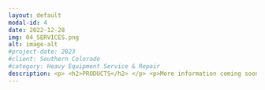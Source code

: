 ```yaml
---
layout: default
modal-id: 4
date: 2022-12-28
img: 04_SERVICES.png
alt: image-alt
#project-date: 2023
#client: Southern Colorado
#category: Heavy Equipment Service & Repair
description: <p> <h2>PRODUCTS</h2> </p> <p>More information coming soon on our available hose and fitting products. Follow us on <a href="https://twitter.com/socoindustrial">Twitter</a> or <a href="https://www.facebook.com/socoindustrial">Facebook</a> to stay up to date.</p> <p> <h2>SERVICES</h2> </p> <p>SOCO Industrial offers four primary mobile services to help keep your equipment running.</p> <h3>1) Hose Crimping Service</h3> <p>More information coming soon on our hose crimping service. Follow us on <a href="https://twitter.com/socoindustrial">Twitter</a> or <a href="https://www.facebook.com/socoindustrial">Facebook</a> to stay up to date.</p> <p> <h3>2) Lube Service</h3> </p> <p> SOCO Industrial offers an Engine Oil Service and a Hydraulic Oil Service. We can service multiple vehicles or pieces of equipment in one visit but we have a limit of 30-gallons per visit</p> <p class="text-left"><h4>Engine Oil Services</h4> </p> <p class="text-left">We show up to your job site or place of business and change the engine oil in your passenger vehicles or heavy equipment.</p> <p class="text-left">Engine Oil Services include:</p> <p class="text-left">- Engine Oil</p> <p class="text-left">- Engine Oil Filter</p> <p class="text-left">- Disposal</p> <p class="text-left">- Vehicle Reset</p> <p class="text-left">- Air Filter</p> <p class="text-left">- Washer Fluid Top-Off</p> <p class="text-left">- Windshield Mileage Sticker</p> <p class="text-left">- Vacuum Cab Floor</p> <p class="text-left">- Maintenance Record Keeping</p> <p class="text-left">Our standard sythetic service includes 0W20 grade oil. Our standard conventional service includes 10W30 grade oil. You can specify your preferred non-standard oil at additional cost. Engine Oil Services are limited to 30-gallons per visit. There are quantity discounts available for scheduling more passenger vehicles or heavy equipment during the same visit.</p> <p class="text-left">Because we operate 24/7 you can schedule Engine Oil Services for your fleet when it works best for your operations.</p> <p class="text-left">Keep your employees focused on doing their job and let SOCO Industrial focus on keeping your passenger vehicles and heavy equipment preventive maintenance consistent.</p> <p class="text-left">Check our <a href="https://socoindustrial.square.site/product/engine-services/4?cs=true&cst=popular">online store</a> for current prices. After paying for your Engine Oil Service, <a href="https://calendly.com/socoindustrial/lubeservice">pick a time on our calendar</a> to schedule your next service.</p> <p class="text-left"><h4>Hydraulic Oil Services</h4> </p> <p class="text-left">We show up to your job site or place of business and change the hydraulic oil in your heavy equipment.</p> <p class="text-left">Hydraulic Oil Services include:</p> <p class="text-left">- Hydraulic Oil</p> <p class="text-left">- Pressure-Side Hydraulic Oil Filter</p> <p class="text-left">- Return-Side Hydraulic Oil Filter</p> <p class="text-left">Clean Suction Strainer</p> <p class="text-left">- Disposal</p> <p class="text-left">- Equipment Reset</p> <p class="text-left">- Windshield Hour Sticker</p> <p class="text-left">- Vacuum Cab Floor</p> <p class="text-left">- Maintenance Record Keeping</p> <p class="text-left">Our standard hydraulic oil choices are AW32 or AW46. You can specify your preferred non-standard oil at additional cost. Hydraulic Oil Services are limited to 30-gallons per visit. Pricing varies in 10-gallon increments based on how much oil is needed.</p> <p class="text-left">Because we operate 24/7 you can schedule Hydraulic Oil Services for your fleet when it works best for your operations.</p> <p class="text-left">Keep your employees focused on doing their job and let SOCO Industrial focus on keeping your heavy equipment preventive maintenance consistent.</p> <p class="text-left">Check our <a href="https://socoindustrial.square.site/product/hydraulic-services/5?cp=true&sa=false&sbp=false&q=false&category_id=5">online store</a> for current prices. After paying for your Hydraulic Oil Service, <a href="https://calendly.com/socoindustrial/lubeservice">pick a time on our calendar</a> to schedule your next service.</p> <p> <h3>3) Mechanical Service</h3> <p>If you need a mechanic, SOCO Industrial has the fix. With over 18-years of heavy equipment repair experience, our qualified mechanic can help you troubleshoot problems, identify a cause, and make the necessary repair. Whether it's a diesel engine, low voltage system, high voltage system, hydraulic, or pneumatic we can help you keep it running.</p> <p>Your equipment operators may be good at using your equipment but repairing it so it continues working takes a different skill set and level of experience. SOCO Industrial brings a wide selection of tools for troubleshooting and repairs on our mobile truck.</p> <p>Check our <a href="https://socoindustrial.square.site/shop/mechanical-service/7?page=1&limit=60&sort_by=category_order&sort_order=asc">online store</a> for current prices.</p> <p> <h3>4) Fabrication Service</h3> </p> <p>Heavy equipment takes a beating and sometimes oxy/acetylene torching or welding is necessary to keep it in good working order. Whether it's fixing a bent bracket, cutting off damaged material, patching a cracked guard or panel, or fabricating a new mount - SOCO Industrial has a MIG welder and oxy/acetylene torch ready to go if you need it.</p><p> If you're on the job site, you may not have the tools or experience on-hand to keep the project moving forward. We can use our torch to heat and/or cut steel and we can use our welder to weld up to 1/4" steel to make those unexpected repairs so you don't have to stop what you're doing and transport your equipment to a fab shop.</p> <p>Check our <a href="https://socoindustrial.square.site/shop/fabrication-services/6?page=1&limit=60&sort_by=category_order&sort_order=asc">online store</a> for current prices.</p>
---
```

